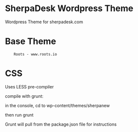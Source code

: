 SherpaDesk Wordpress Theme
===================

Wordpress Theme for sherpadesk.com


Base Theme
===================


		Roots - www.roots.io


CSS
===================

Uses LESS pre-compiler

compile with grunt:

in the console, cd to wp-content/themes/sherpanew

then run grunt
    
Grunt will pull from the package.json file for instructions
